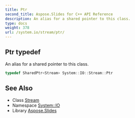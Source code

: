 ```yaml
---
title: Ptr
second_title: Aspose.Slides for C++ API Reference
description: An alias for a shared pointer to this class.
type: docs
weight: 378
url: /system.io/stream/ptr/
---
```

## Ptr typedef


An alias for a shared pointer to this class.

```cpp
typedef SharedPtr<Stream> System::IO::Stream::Ptr
```

## See Also

* Class [Stream](../)
* Namespace [System::IO](../../)
* Library [Aspose.Slides](../../../)